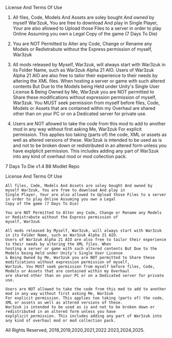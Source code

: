 License And Terms Of Use

1) All files, Code, Models And Assets are soley bought And owned by myself War3zuk, You are free to download And play in Single Player, Your are also allowed
to Upload those Files to a server in order to play Online Assuming you own a Legal Copy of the game (7 Days To Die)

2) You are NOT Permitted to Alter any Code, Change or Rename any Models or Redistrabute without the Express permission of myself, War3zuk

3) All mods released by Myself, War3zuk, will always start with War3zuk in its Folder Name, such as War3zuk Alpha 21 AIO.
Users of War3zuk Alpha 21 AIO are also free to tailor their experience to their needs by altering the XML files. When hosting a server or game with such altered
contents But Due to the Models being Held under Unity's Single User License & Being Owned by Me, War3zuk you are NOT permitted to Share these modifications without
expression permission of myself, War3zuk. You MUST seek permission from myself before files, Code, Models or Assets that are contained within my Overhaul are
shared other than on your PC or on a Dedicated server for private use.

4) Users are NOT allowed to take the code from this mod to add to another mod in any way without first asking Me, War3zuk For explicit permission. This applies 
too taking (parts of) the code, XML or assets as well as altered versions of these. War3zuk is intended to be used as is and not to be broken down or redistributed
in an altered form unless you have explplicit permission. This includes adding any part of War3zuk into any kind of overhaul mod or mod collection pack.

7 Days To Die v1.4 B8 Modlet Repo

License And Terms Of Use

    All files, Code, Models And Assets are soley bought And owned by myself War3zuk, You are free to download And play in
    Single Player, Your are also allowed to Upload those Files to a server in order to play Online Assuming you own a Legal
    Copy of the game (7 Days To Die)

    You are NOT Permitted to Alter any Code, Change or Rename any Models or Redistrabute without the Express permission of
    myself, War3zuk

    All mods released by Myself, War3zuk, will always start with War3zuk in its Folder Name, such as War3zuk Alpha 21 AIO.
    Users of War3zuk Alpha 21 AIO are also free to tailor their experience to their needs by altering the XML files. When
    hosting a server or game with such altered contents But Due to the Models being Held under Unity's Single User License
    & Being Owned by Me, War3zuk you are NOT permitted to Share these modifications without expression permission of myself,
    War3zuk. You MUST seek permission from myself before files, Code, Models or Assets that are contained within my Overhaul
    are shared other than on your PC or on a Dedicated server for private use.

    Users are NOT allowed to take the code from this mod to add to another mod in any way without first asking Me, War3zuk
    For explicit permission. This applies too taking (parts of) the code, XML or assets as well as altered versions of these.
    War3zuk is intended to be used as is and not to be broken down or redistributed in an altered form unless you have
    explplicit permission. This includes adding any part of War3zuk into any kind of overhaul mod or mod collection pack.

All Rights Reserved, 2018,2019,2020,2021,2022.2023,2024,2025.